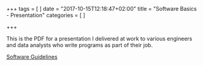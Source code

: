+++
tags = [
]
date = "2017-10-15T12:18:47+02:00"
title = "Software Basics - Presentation"
categories = [
]

+++

This is the PDF for a presentation I delivered at work to various engineers and data analysts who write programs as part of their job.

[Software Guidelines](/doc/SoftwareGuidelines.pdf)